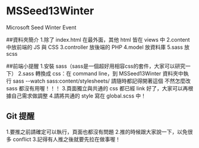 # MSSeed13Winter
Microsoft Seed Winter Event

##資料夾簡介
1.除了 index.html 在最外面，其他 html 皆在 views 中
2.content 中放前端的 JS 與 CSS
3.controller 放後端的 PHP
4.model 放資料庫
5.sass 放 scss

##前端小提醒
1.安裝 sass（sass是一個超好用相容css的套件，大家可以研究一下）
2.sass 轉換成 css：在 command line，到 MSSeed13Winter 資料夾中執行 sass --watch sass:content/stylesheets/
請隨時都記得開著這個
不然怎麼改 sass 都沒有用喔！！！
3.頁面獨立與共通的 css 都已經 link 好了，大家可以再根據自己需求做調整
4.請將共通的 style 寫在 global.scss 中！

## Git 提醒
1.要推之前請確定可以執行，頁面也都沒有問題
2.推的時候跟大家說一下，以免很多 conflict
3.記得有人推之後就要先拉在做事喔！
